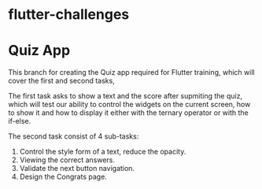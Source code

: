 # flutter-challenges
# Quiz App

This branch for creating the Quiz app required for Flutter training, which will cover the first and second tasks,

The first task asks to show a text and the score after supmiting the quiz, which will test our ability to control the widgets on the current screen, how to show it and how to display it either with the ternary operator or with the if-else.


The second task consist of 4 sub-tasks:
1. Control the style form of a text, reduce the opacity.
2. Viewing the correct answers.
3. Validate the next button navigation.
4. Design the Congrats page.